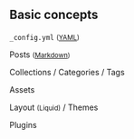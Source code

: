 ## Basic concepts

`_config.yml` <small>([YAML](http://yaml.org/))</small>

Posts <small>([Markdown](https://github.com/adam-p/markdown-here/wiki/Markdown-Cheatsheet))</small>

Collections / Categories / Tags

Assets

Layout <small>(Liquid)</small> / Themes

Plugins
